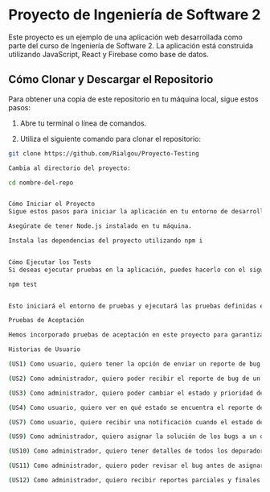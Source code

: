 # Proyecto de Ingeniería de Software 2

Este proyecto es un ejemplo de una aplicación web desarrollada como parte del curso de Ingeniería de Software 2. La aplicación está construida utilizando JavaScript, React y Firebase como base de datos.

## Cómo Clonar y Descargar el Repositorio

Para obtener una copia de este repositorio en tu máquina local, sigue estos pasos:

1. Abre tu terminal o línea de comandos.

2. Utiliza el siguiente comando para clonar el repositorio:

```bash
git clone https://github.com/Rialgou/Proyecto-Testing

Cambia al directorio del proyecto:

cd nombre-del-repo


Cómo Iniciar el Proyecto
Sigue estos pasos para iniciar la aplicación en tu entorno de desarrollo:

Asegúrate de tener Node.js instalado en tu máquina.

Instala las dependencias del proyecto utilizando npm i


Cómo Ejecutar los Tests
Si deseas ejecutar pruebas en la aplicación, puedes hacerlo con el siguiente comando:

npm test


Esto iniciará el entorno de pruebas y ejecutará las pruebas definidas en el proyecto.

Pruebas de Aceptación

Hemos incorporado pruebas de aceptación en este proyecto para garantizar que las funcionalidades críticas cumplan con los requisitos especificados. Estas pruebas están escritas utilizando Cucumber y Selenium WebDriver. La elección de estas tecnologías se basa en su capacidad para simular interacciones del usuario y ejecutar pruebas de extremo a extremo de manera efectiva.

Historias de Usuario

(US1) Como usuario, quiero tener la opción de enviar un reporte de bug, para que me lo solucionen.

(US2) Como administrador, quiero poder recibir el reporte de bug de un usuario, para tener en cuenta la prioridad.

(US3) Como administrador, quiero poder cambiar el estado y prioridad de un reporte de bug, para poder retroalimentar el estado del bug al usuario.

(US4) Como usuario, quiero ver en qué estado se encuentra el reporte de bug que envié, para saber su estado.

(US7) Como usuario, quiero recibir una notificación cuando el estado de mi reporte cambie, para saber el estado del bug.

(US9) Como administrador, quiero asignar la solución de los bugs a un depurador, para que lo solucione.

(US10) Como administrador, quiero tener detalles de todos los depuradores que han trabajado en el proyecto del bug notificado, para ver su información.

(US11) Como administrador, quiero poder revisar el bug antes de asignarlo a un depurador, para asegurarme de que el problema existe.

(US12) Como administrador, quiero recibir reportes parciales y finales de los bugs por parte de los depuradores.

```
